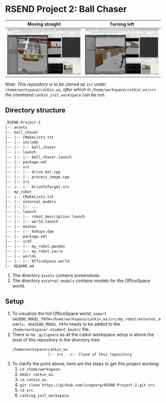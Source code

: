 # RSEND Project 2: Ball Chaser
| Moving straight | Turning left |
| --- | --- |
| <img src="/assets/Project-2-rviz.png" width="450"/> | <img src="/assets/Project-2-rviz-ball.png" width="450"/>  

*Note: This repository is to be cloned as `src` under `/home/workspace/catkin_ws`, after which in `/home/workspace/catkin_ws/src` the command `catkin_init_workspace` can be run.*

## Directory structure
```
.RSEND-Project-1
|-- assets
|-- ball_chaser
|-- |-- CMakeLists.txt
|-- |-- include
|-- |-- |-- ball_chaser
|-- |-- launch
|-- |-- |-- ball_chaser.launch
|-- |-- package.xml
|-- |-- src
|-- |-- |-- drive_bot.cpp
|-- |-- |-- process_image.cpp
|-- |-- srv
|-- |-- |-- DriveToTarget.srv
|-- my_robot
|-- |-- CMakeLists.txt
|-- |-- external_models
|-- |-- |-- ...
|-- |-- launch
|-- |-- |-- robot_description.launch
|-- |-- |-- world.launch
|-- |-- meshes
|-- |-- |-- hokuyo.dae
|-- |-- package.xml
|-- |-- urdf
|-- |-- |-- my_robot.gazebo
|-- |-- |-- my_robot.xacro
|-- |-- worlds
|-- |-- |-- OfficeSpace.world
|-- README.md
```
1. The directory `assets` contains screenshots.
2. The directory `external-models` contains models for the OfficeSpace world.

## Setup
1. To visualize the full OfficeSpace world, `export GAZEBO_MODEL_PATH=/home/workspace/catkin_ws/src/my_robot/external_models:
$GAZEBO_MODEL_PATH` needs to be added to the `/home/workspace/.student_bashrc` file.
2. There is no `.gitignore` as all the catkin workspace setup is above the level of this repository in the directory tree:
   ```
   /home/workspace/catkin_ws
                   |-- src   <-- Clone of this repository
   ```
3. To clarify the point above, here are the steps to get this project working:
   1. `cd /home/workspace`.
   2. `mkdir catkin_ws`.
   3. `cd catkin_ws`.
   4. `git clone https://github.com/ivogeorg/RSEND-Project-2.git src`.
   5. `cd src`.
   6. `catking_init_workspace`.
